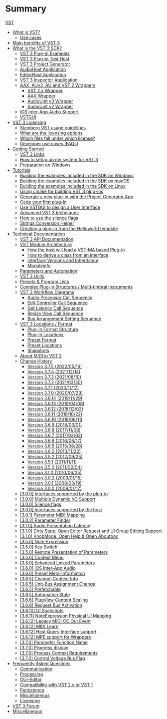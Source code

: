 # Summary

[VST](pages/README.md)

- [What is VST?](pages/What+is+VST/Index.md)
	- [Use cases](pages/What+is+VST/Use+cases.md)
- [Main benefits of VST 3](pages/Main+benefits+of+VST+3/Index.md)
- [What is the VST 3 SDK?](pages/What+is+the+VST+3+SDK/Index.md)
	- [VST 3 Plug-in Examples](pages/What+is+the+VST+3+SDK/Plug-in+Examples.md)
	- [VST 3 Plug-in Test Host](pages/What+is+the+VST+3+SDK/Plug-in+Test+Host.md)
	- [VST 3 Project Generator](pages/What+is+the+VST+3+SDK/Project+Generator.md)
	- [AudioHost Application](pages/What+is+the+VST+3+SDK/AudioHost.md)
	- [EditorHost Application](pages/What+is+the+VST+3+SDK/EditorHost.md)
	- [VST 3 Inspector Application](pages/What+is+the+VST+3+SDK/VST3Inspector.md)
	- [AAX, AUv3, AU and VST 2 Wrappers](pages/What+is+the+VST+3+SDK/Wrappers/Index.md)
		- [VST 2.x Wrapper](pages/What+is+the+VST+3+SDK/Wrappers/VST+2+Wrapper.md)
		- [AAX Wrapper](pages/What+is+the+VST+3+SDK/Wrappers/AAX+Wrapper.md)
		- [AudioUnit v3 Wrapper](pages/What+is+the+VST+3+SDK/Wrappers/AUv3+Wrapper.md)
		- [AudioUnit v2 Wrapper](pages/What+is+the+VST+3+SDK/Wrappers/AUv2+Wrapper.md)
	- [iOS Inter-App Audio Support](pages/What+is+the+VST+3+SDK/iOS+Inter-App+Audio+support.md)
	- [VSTGUI](pages/What+is+the+VST+3+SDK/VSTGUI.md)
- [VST 3 Licensing](pages/VST+3+Licensing/Index.md)
	- [Steinberg VST usage guidelines](pages/VST+3+Licensing/Usage+guidelines.md)
	- [What are the licensing options](pages/VST+3+Licensing/What+are+the+licensing+options.md)
	- [Which files fall under which license?](pages/VST+3+Licensing/Which+files+fall+under+which+license.md)
	- [Developer use cases (FAQs)](pages/VST+3+Licensing/Developer+use+cases.md)
- [Getting Started](pages/Getting+Started/Index.md)
	- [VST 3 Links](pages/Getting+Started/Links.md)
	- [How to setup up my system for VST 3](pages/Getting+Started/How+to+setup+my+system.md)
	- [Preparation on Windows](pages/Getting+Started/Preparation+on+Windows.md)
- [Tutorials](pages/Tutorials/Index.md)
	- [Building the examples included in the SDK on Windows](pages/Tutorials/Building+the+examples+included+in+the+SDK+Windows.md)
	- [Building the examples included in the SDK on macOS](pages/Tutorials/Building+the+examples+included+in+the+SDK+macOS.md)
	- [Building the examples included in the SDK on Linux](pages/Tutorials/Building+the+examples+included+in+the+SDK+Linux.md)
	- [Using cmake for building VST 3 plug-ins](pages/Tutorials/Using+cmake+for+building+plug-ins.md)
	- [Generate a new plug-in with the Project Generator App](pages/Tutorials/Generate+new+plug-in+with+Project+Generator.md)
	- [Code your first plug-in](pages/Tutorials/Code+your+first+plug-in.md)
	- [Use VSTGUI to design a User Interface](pages/Tutorials/Use+VSTGUI+to+design+a+UI.md)
	- [Advanced VST 3 techniques](pages/Tutorials/Advanced+VST+3+techniques.md)
	- [How to use the silence flags](pages/Tutorials/How+to+use+the+silence+flags.md)
	- [Strings Conversion Helper](pages/Tutorials/Strings+Conversion+Helper.md)
	- [Creating a plug-in from the Helloworld template](pages/Tutorials/Creating+a+plug-in+from+the+Helloworld+template.md)
- [Technical Documentation](pages/Technical+Documentation/Index.md)
	- [VST 3 API Documentation](pages/Technical+Documentation/API+Documentation/Index.md)
	- [VST Module Architecture](pages/Technical+Documentation/VST+Module+Architecture/Index.md)
		- [How the host will load a VST-MA based Plug-in](pages/Technical+Documentation/VST+Module+Architecture/Loading.md)
		- [How to derive a class from an interface](pages/Technical+Documentation/VST+Module+Architecture/Derive+From+Interface.md)
		- [Interface Versions and Inheritance](pages/Technical+Documentation/VST+Module+Architecture/Interface+Versions+and+Inheritance.md)
		- [Moduleinfo](pages/Technical+Documentation/VST+Module+Architecture/ModuleInfo-JSON.md)
	- [Parameters and Automation](pages/Technical+Documentation/Parameters+Automation/Index.md)
	- [VST 3 Units](pages/Technical+Documentation/VST+3+Units/Index.md)
	- [Presets & Program Lists](pages/Technical+Documentation/Presets+Program+Lists/Index.md)
	- [Complex Plug-in Structures / Multi-timbral Instruments](pages/Technical+Documentation/Complex+Structures/Index.md)
	- [VST 3 Workflow Diagrams](pages/Technical+Documentation/Workflow+Diagrams/Index.md)
		- [Audio Processor Call Sequence](pages/Technical+Documentation/Workflow+Diagrams/Audio+Processor+Call+Sequence.md)
		- [Edit Controller Call Sequence](pages/Technical+Documentation/Workflow+Diagrams/Edit+Controller+Call+Sequence.md)
		- [Get Latency Call Sequence](pages/Technical+Documentation/Workflow+Diagrams/Get+Latency+Call+Sequence.md)
		- [Resize View Call Sequence](pages/Technical+Documentation/Workflow+Diagrams/Resize+View+Call+Sequence.md)
		- [Bus Arrangement Setting Sequence](pages/Technical+Documentation/Workflow+Diagrams/Bus+Arrangement+Setting+Sequence.md)
	- [VST 3 Locations / Format](pages/Technical+Documentation/Locations+Format/Index.md)
		- [Plug-in Format Structure](pages/Technical+Documentation/Locations+Format/Plugin+Format.md)
		- [Plug-in Locations](pages/Technical+Documentation/Locations+Format/Plugin+Locations.md)
		- [Preset Format](pages/Technical+Documentation/Locations+Format/Preset+Format.md)
		- [Preset Locations](pages/Technical+Documentation/Locations+Format/Preset+Locations.md)
		- [Snapshots](pages/Technical+Documentation/Locations+Format/Snapshots.md)
	- [About MIDI in VST 3](pages/Technical+Documentation/About+MIDI/Index.md)
	- [Change History](pages/Technical+Documentation/Change+History/Index.md)
		- [Version 3.7.5 (2022/05/16)](pages/Technical+Documentation/Change+History/Versions/Version+3.7.5.md)
		- [Version 3.7.4 (2021/12/14)](pages/Technical+Documentation/Change+History/Versions/Version+3.7.4.md)
		- [Version 3.7.3 (2021/08/10)](pages/Technical+Documentation/Change+History/Versions/Version+3.7.3.md)
		- [Version 3.7.2 (2021/03/30)](pages/Technical+Documentation/Change+History/Versions/Version+3.7.2.md)
		- [Version 3.7.1 (2020/11/17)](pages/Technical+Documentation/Change+History/Versions/Version+3.7.1.md)
		- [Version 3.7.0 (2020/07/29)](pages/Technical+Documentation/Change+History/Versions/Version+3.7.0.md)
		- [Version 3.6.14 (2019/11/29)](pages/Technical+Documentation/Change+History/Versions/Version+3.6.14.md)
		- [Version 3.6.13 (2019/04/08)](pages/Technical+Documentation/Change+History/Versions/Version+3.6.13.md)
		- [Version 3.6.12 (2018/12/03)](pages/Technical+Documentation/Change+History/Versions/Version+3.6.12.md)
		- [Version 3.6.11 (2018/10/22)](pages/Technical+Documentation/Change+History/Versions/Version+3.6.11.md)
		- [Version 3.6.10 (2018/06/11)](pages/Technical+Documentation/Change+History/Versions/Version+3.6.10.md)
		- [Version 3.6.9 (2018/03/01)](pages/Technical+Documentation/Change+History/Versions/Version+3.6.9.md)
		- [Version 3.6.8 (2017/11/08)](pages/Technical+Documentation/Change+History/Versions/Version+3.6.8.md)
		- [Version 3.6.7 (2017/03/03)](pages/Technical+Documentation/Change+History/Versions/Version+3.6.7.md)
		- [Version 3.6.6 (2016/06/17)](pages/Technical+Documentation/Change+History/Versions/Version+3.6.6.md)
		- [Version 3.6.5 (2015/08/28)](pages/Technical+Documentation/Change+History/Versions/Version+3.6.5.md)
		- [Version 3.6.0 (2013/11/22)](pages/Technical+Documentation/Change+History/Versions/Version+3.6.0.md)
		- [Version 3.5.2 (2012/09/25)](pages/Technical+Documentation/Change+History/Versions/Version+3.5.2.md)
		- [Version 3.5.1 (2011/11/11)](pages/Technical+Documentation/Change+History/Versions/Version+3.5.1.md)
		- [Version 3.5.0 (2011/02/04)](pages/Technical+Documentation/Change+History/Versions/Version+3.5.0.md)
		- [Version 3.1.0 (2010/06/25)](pages/Technical+Documentation/Change+History/Versions/Version+3.1.0.md)
		- [Version 3.0.2 (2009/01/15)](pages/Technical+Documentation/Change+History/Versions/Version+3.0.2.md)
		- [Version 3.0.1 (2008/03/19)](pages/Technical+Documentation/Change+History/Versions/Version+3.0.1.md)
		- [Version 3.0.0 (2008/01/17)](pages/Technical+Documentation/Change+History/Versions/Version+3.0.0.md)
	- [[3.0.0] Interfaces supported by the plug-in](pages/Technical+Documentation/Change+History/3.0.0/Plug+in+Interfaces.md)
	- [[3.0.0] Multiple Dynamic I/O Support](pages/Technical+Documentation/Change+History/3.0.0/Multiple+Dynamic+IO.md)
	- [[3.0.0] Silence flags](pages/Technical+Documentation/Change+History/3.0.0/Silence+flags.md)
	- [[3.0.0] Interfaces supported by the host](pages/Technical+Documentation/Change+History/3.0.0/Host+Interfaces.md)
	- [[3.0.1] Parameter MIDI Mapping](pages/Technical+Documentation/Change+History/3.0.1/IMidiMapping.md)
	- [[3.0.2] Parameter Finder](pages/Technical+Documentation/Change+History/3.0.2/IParameterFinder.md)
	- [[3.1.0] Audio Presentation Latency](pages/Technical+Documentation/Change+History/3.1.0/IAudioPresentationLatency.md)
	- [[3.1.0] Dirty State, Open Editor Request and UI Group Editing Support](pages/Technical+Documentation/Change+History/3.1.0/IComponentHandler2.md)
	- [[3.1.0] KnobMode, Open Help & Open Aboutbox](pages/Technical+Documentation/Change+History/3.1.0/IEditController2.md)
	- [[3.5.0] Note Expression](pages/Technical+Documentation/Change+History/3.5.0/INoteExpressionController.md)
	- [[3.5.0] Key Switch](pages/Technical+Documentation/Change+History/3.5.0/IKeyswitchController.md)
	- [[3.5.0] Remote Presentation of Parameters](pages/Technical+Documentation/Change+History/3.5.0/IXmlRepresentationController.md)
	- [[3.5.0] Context Menu](pages/Technical+Documentation/Change+History/3.5.0/IComponentHandler3.md)
	- [[3.5.0] Enhanced Linked Parameters](pages/Technical+Documentation/Change+History/3.5.0/IEditControllerHostEditing.md)
	- [[3.6.0] iOS Inter-App Audio](pages/Technical+Documentation/Change+History/3.6.0/IAA.md)
	- [[3.6.0] Preset Meta-Information](pages/Technical+Documentation/Change+History/3.6.0/IStreamAttributes.md)
	- [[3.6.5] Channel Context Info](pages/Technical+Documentation/Change+History/3.6.5/IInfoListener.md)
	- [[3.6.5] Unit-Bus Assignment Change](pages/Technical+Documentation/Change+History/3.6.5/IUnitHandler2.md)
	- [[3.6.5] Prefetchable](pages/Technical+Documentation/Change+History/3.6.5/IPrefetchableSupport.md)
	- [[3.6.5] Automation State](pages/Technical+Documentation/Change+History/3.6.5/IAutomationState.md)
	- [[3.6.6] PlugView Content Scaling](pages/Technical+Documentation/Change+History/3.6.6/IPlugViewContentScaleSupport.md)
	- [[3.6.8] Request Bus Activation](pages/Technical+Documentation/Change+History/3.6.8/IComponentHandlerBusActivation.md)
	- [[3.6.10] UI Snapshots](pages/Technical+Documentation/Change+History/3.6.10/UI+Snapshots.md)
	- [[3.6.11] NoteExpression Physical UI Mapping](pages/Technical+Documentation/Change+History/3.6.11/INoteExpressionPhysicalUIMapping.md)
	- [[3.6.12] Legacy MIDI CC Out Event](pages/Technical+Documentation/Change+History/3.6.12/LegacyMIDICCOutEvent.md)
	- [[3.6.12] MIDI Learn](pages/Technical+Documentation/Change+History/3.6.12/IMidiLearn.md)
	- [[3.6.12] Host Query Interface support](pages/Technical+Documentation/Change+History/3.6.12/IPlugInterfaceSupport.md)
	- [[3.6.12] MPE support for Wrappers](pages/Technical+Documentation/Change+History/3.6.12/IVst3WrapperMPESupport.md)
	- [[3.7.0] Parameter Function Name](pages/Technical+Documentation/Change+History/3.7.0/IParameterFunctionName.md)
	- [[3.7.0] Progress display](pages/Technical+Documentation/Change+History/3.7.0/IProgress.md)
	- [[3.7.0] Process Context Requirements](pages/Technical+Documentation/Change+History/3.7.0/IProcessContextRequirements.md)
	- [[3.7.0] Control Voltage Bus Flag](pages/Technical+Documentation/Change+History/3.7.0/Control+Voltage.md)
- [Frequently Asked Questions](pages/FAQ/Index.md)
	- [Communication](pages/FAQ/Communication.md)
	- [Processing](pages/FAQ/Processing.md)
	- [GUI-Editor](pages/FAQ/GUI+Editor.md)
	- [Compatibility with VST 2.x or VST 1](pages/FAQ/Compatibility+with+VST+2.x+or+VST+1.md)
	- [Persistence](pages/FAQ/Persistence.md)
	- [Miscellaneous](pages/FAQ/Miscellaneous.md)
	- [Licensing](pages/FAQ/Licensing.md)
- [VST 3 Forum](pages/Forum/Index.md)
- [Miscellaneous](pages/Miscellaneous/Index.md)
